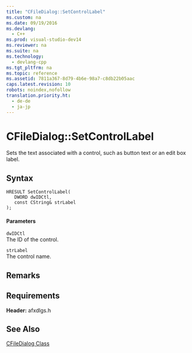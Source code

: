 ```yaml
---
title: "CFileDialog::SetControlLabel"
ms.custom: na
ms.date: 09/19/2016
ms.devlang: 
  - C++
ms.prod: visual-studio-dev14
ms.reviewer: na
ms.suite: na
ms.technology: 
  - devlang-cpp
ms.tgt_pltfrm: na
ms.topic: reference
ms.assetid: 7811a367-8d79-4b6e-98a7-c8db22b05aac
caps.latest.revision: 10
robots: noindex,nofollow
translation.priority.ht: 
  - de-de
  - ja-jp
---
```

# CFileDialog::SetControlLabel
Sets the text associated with a control, such as button text or an edit box label.  
  
## Syntax  
  
```  
HRESULT SetControlLabel(  
   DWORD dwIDCtl,  
   const CString& strLabel  
);  
```  
  
#### Parameters  
 `dwIDCtl`  
 The ID of the control.  
  
 `strLabel`  
 The control name.  
  
## Remarks  
  
## Requirements  
 **Header:** afxdlgs.h  
  
## See Also  
 [CFileDialog Class](../vs140/CFileDialog-Class.md)